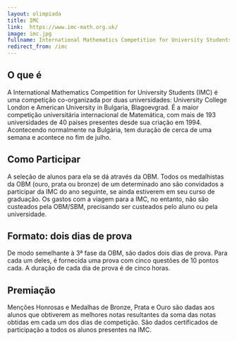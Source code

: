 ```yaml
---
layout: olimpiada
title: IMC
link:  https://www.imc-math.org.uk/
image: imc.jpg
fullname: International Mathematics Competition for University Students 
redirect_from: /imc
---
```





## O que é

A International Mathematics Competition for University Students (IMC) é uma competição co-organizada por duas universidades: University College London e American University in Bulgaria, Blagoevgrad. É a maior competição universitária internacional de Matemática, com mais de 193 universidades de 40 países presentes desde sua criação em 1994. Acontecendo normalmente na Bulgária, tem duração de cerca de uma semana e acontece no fim de julho.

## Como Participar

A seleção de alunos para ela se dá através da OBM. Todos os medalhistas da OBM (ouro, prata ou bronze) de um determinado ano são convidados a participar da IMC do ano seguinte, se ainda estiverem em seu curso de graduação. Os gastos com a viagem para a IMC, no entanto, não são custeados pela OBM/SBM, precisando ser custeados pelo aluno ou pela universidade.

## Formato: dois dias de prova

De modo semelhante à 3ª fase da OBM, são dados dois dias de prova. Para cada um deles, é fornecida uma prova com cinco questões de 10 pontos cada. A duração de cada dia de prova é de cinco horas.

## Premiação

Menções Honrosas e Medalhas de Bronze, Prata e Ouro são dadas aos alunos que obtiverem as melhores notas resultantes da soma das notas obtidas em cada um dos dias de competição. São dados certificados de participação a todos os alunos presentes na IMC.
